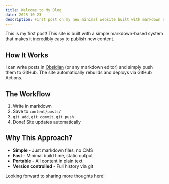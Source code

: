 ```yaml
---
title: Welcome to My Blog
date: 2025-10-23
description: First post on my new minimal website built with markdown and GitHub Actions
---
```


This is my first post! This site is built with a simple markdown-based system that makes it incredibly easy to publish new content.

## How It Works

I can write posts in [Obsidian](https://obsidian.md) (or any markdown editor) and simply push them to GitHub. The site automatically rebuilds and deploys via GitHub Actions.

## The Workflow

1. Write in markdown
2. Save to `content/posts/`
3. `git add`, `git commit`, `git push`
4. Done! Site updates automatically

## Why This Approach?

- **Simple** - Just markdown files, no CMS
- **Fast** - Minimal build time, static output
- **Portable** - All content in plain text
- **Version controlled** - Full history via git

Looking forward to sharing more thoughts here!
